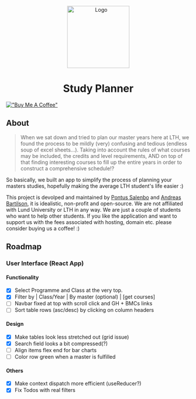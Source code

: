 <p align="center">
  <a href="https://studyplanner.se"><img src="" alt="Logo" height=170></a>
</p>

<h1 align="center">Study Planner</h1>

[!["Buy Me A Coffee"](https://www.buymeacoffee.com/assets/img/custom_images/orange_img.png)](https://www.buymeacoffee.com/studyplannerLTH)



## About
> When we sat down and tried to plan our master years here at LTH, we found the process to be mildly (very) confusing and tedious (endless soup of excel sheets...). Taking into account the rules of what courses may be included, the credits and level requirements, AND on top of that finding interesting courses to fill up the entire years in order to construct a comprehensive schedule!? 

So basically, we built an app to simplify the process of planning your masters studies, hopefully making the average LTH student's life easier :)

This project is devolped and maintained by [Pontus Salenbo](https://github.com/pontussalenbo) and [Andreas Bartilson](https://github.com/IIAndreasII), it is idealistic, non-profit and open-source. We are not affiliated with Lund University or LTH in any way. We are just a couple of students who want to help other students. If you like the application and want to support us with the fees associated with hosting, domain etc. please consider buying us a coffee! :)

## Roadmap

### User Interface (React App)
#### Functionality

- [x] Select Programme and Class at the very top.
- [x] Filter by  | Class/Year  | By master (optional) | [get courses]
- [ ] Navbar fixed at top with scroll click and GH + BMCs links
- [ ] Sort table rows (asc/desc) by clicking on column headers

#### Design

- [x] Make tables look less stretched out (grid issue)
- [x] Search field looks a bit compressed(?)
- [ ] Align items flex end for bar charts
- [ ] Color row green when a master is fulfilled

#### Others

- [x] Make context dispatch more efficient (useReducer?)
- [x] Fix Todos with real filters
